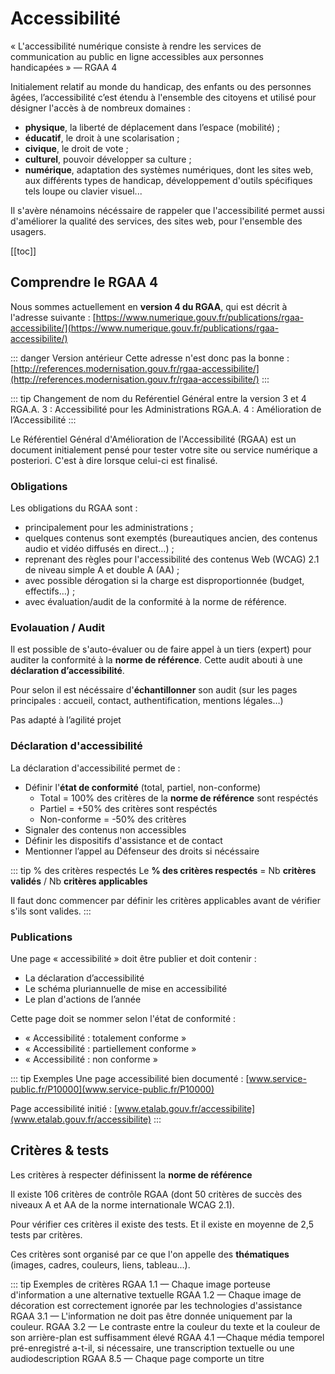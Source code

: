 # Accessibilité 

« L'accessibilité numérique consiste à rendre les services de communication au public en ligne accessibles aux personnes handicapées » — RGAA 4

Initialement relatif au monde du handicap, des enfants ou des personnes âgées, l’accessibilité c’est étendu à l'ensemble des citoyens et utilisé pour désigner l'accès à de nombreux domaines :
- **physique**, la liberté de déplacement dans l’espace (mobilité) ;
- **éducatif**, le droit à une scolarisation ;
- **civique**, le droit de vote ;
- **culturel**, pouvoir développer sa culture ;
- **numérique**, adaptation des systèmes numériques, dont les sites web, aux différents types de handicap, développement d'outils spécifiques tels loupe ou clavier visuel...

Il s'avère nénamoins nécéssaire de rappeler que l'accessibilité permet aussi d'améliorer la qualité des services, des sites web, pour l'ensemble des usagers.

[[toc]]

## Comprendre le RGAA 4 

Nous sommes actuellement en **version 4 du RGAA**, qui est décrit à l'adresse suivante : [https://www.numerique.gouv.fr/publications/rgaa-accessibilite/](https://www.numerique.gouv.fr/publications/rgaa-accessibilite/)

::: danger Version antérieur
Cette adresse n'est donc pas la bonne : [http://references.modernisation.gouv.fr/rgaa-accessibilite/](http://references.modernisation.gouv.fr/rgaa-accessibilite/)
:::

::: tip Changement de nom du Reférentiel Général entre la version 3 et 4
RGA.A. 3 : Accessibilité pour les Administrations
RGA.A. 4 : Amélioration de l’Accessibilité 
:::

Le Référentiel Général d'Amélioration de l'Accessibilité (RGAA) est un document initialement pensé pour tester votre site ou service numérique a posteriori. C'est à dire lorsque celui-ci est finalisé. 

### Obligations 

Les obligations du RGAA sont :
- principalement pour les administrations ;
- quelques contenus sont exemptés (bureautiques ancien, des contenus audio et vidéo diffusés en direct…) ;
- reprenant des règles pour l'accessibilité des contenus Web (WCAG) 2.1 de niveau simple A et double A (AA) ;
- avec possible dérogation si la charge est disproportionnée (budget, effectifs…) ;
- avec évaluation/audit de la conformité à la norme de référence.

### Evolauation / Audit

Il est possible de s'auto-évaluer ou de faire appel à un tiers (expert) pour auditer la conformité à la **norme de référence**.
Cette audit abouti à une **déclaration d’accessibilité**.

Pour selon il est nécéssaire d'**échantillonner** son audit (sur les pages principales : accueil, contact, authentification, mentions légales…)

Pas adapté à l’agilité projet

### Déclaration d'accessibilité

La déclaration d'accessibilité permet de :
- Définir l'**état de conformité** (total, partiel, non-conforme)
	- Total = 100% des critères de la **norme de référence** sont respéctés
	- Partiel = +50% des critères sont respéctés
	- Non-conforme = -50% des critères
- Signaler des contenus non accessibles
- Définir les dispositifs d'assistance et de contact
- Mentionner l’appel au Défenseur des droits si nécéssaire

::: tip % des critères respectés 
Le **% des critères respectés** = Nb **critères validés** / Nb **critères applicables**

Il faut donc commencer par définir les critères applicables avant de vérifier s'ils sont valides. 
:::

### Publications

Une page « accessibilité » doit être publier et doit contenir :  
- La déclaration d’accessibilité
- Le schéma pluriannuelle de mise en accessibilité 
- Le plan d'actions de l’année

Cette page doit se nommer selon l'état de conformité :
- « Accessibilité : totalement conforme »
- « Accessibilité : partiellement conforme »
- « Accessibilité : non conforme » 

::: tip Exemples 
Une page accessibilité bien documenté : [www.service-public.fr/P10000](www.service-public.fr/P10000)

Page accessibilité initié : [www.etalab.gouv.fr/accessibilite](www.etalab.gouv.fr/accessibilite)
:::

<script async class="speakerdeck-embed" data-id="1612a6dfe4a242aaa3f3a41204084607" data-ratio="1.77777777777778" src="//speakerdeck.com/assets/embed.js"></script>

## Critères & tests

Les critères à respecter définissent la **norme de référence**

Il existe 106 critères de contrôle RGAA (dont 50 critères de succès des niveaux A et AA de la norme internationale WCAG 2.1).

Pour vérifier ces critères il existe des tests. Et il existe en moyenne de 2,5 tests par critères.

Ces critères sont organisé par ce que l'on appelle des **thématiques** (images, cadres, couleurs, liens, tableau...).

::: tip Exemples de critères 
RGAA 1.1 — Chaque image porteuse d'information a une alternative textuelle
RGAA 1.2 — Chaque image de décoration est correctement ignorée par les technologies d'assistance 
RGAA 3.1 — L'information ne doit pas être donnée uniquement par la couleur.
RGAA 3.2 — Le contraste entre la couleur du texte et la couleur de son arrière-plan est suffisamment élevé
RGAA 4.1 —Chaque média temporel pré-enregistré a-t-il, si nécessaire, une transcription textuelle ou une audiodescription
RGAA 8.5 — Chaque page comporte un titre <title> 
RGAA 12.1 — Chaque ensemble de pages dispose au moins de deux systèmes de navigation différents
::: 


